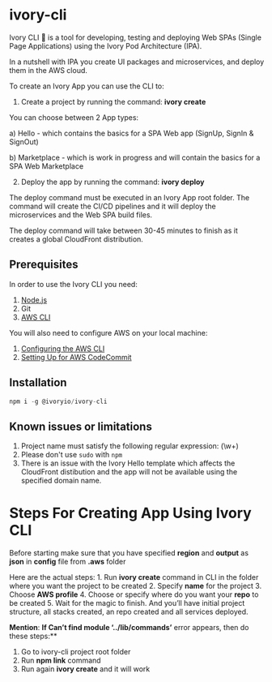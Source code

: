# ivory-cli
Ivory CLI 🐘 is a tool for developing, testing and deploying Web SPAs (Single Page Applications) using the Ivory Pod Architecture (IPA).

In a nutshell with IPA you create UI packages and microservices, and deploy them in the AWS cloud.

To create an Ivory App you can use the CLI to:

1. Create a project by running the command: **ivory create**

You can choose between 2 App types:

a) Hello - which contains the basics for a SPA Web app (SignUp, SignIn & SignOut)

b) Marketplace - which is work in progress and will contain the basics for a SPA Web Marketplace

2. Deploy the app by running the command: **ivory deploy**

The deploy command must be executed in an Ivory App root folder. The command will create the CI/CD pipelines and it will deploy the microservices and the Web SPA build files.

The deploy command will take between 30-45 minutes to finish as it creates a global CloudFront distribution. 

## Prerequisites
In order to use the Ivory CLI you need:
1. [Node.js](https://nodejs.org/en/)
2. Git
3. [AWS CLI](https://aws.amazon.com/cli/)

You will also need to configure AWS on your local machine:

1. [Configuring the AWS CLI](https://docs.aws.amazon.com/cli/latest/userguide/cli-chap-configure.html)
2. [Setting Up for AWS CodeCommit](https://docs.aws.amazon.com/codecommit/latest/userguide/setting-up.html)

## Installation

```javascript
npm i -g @ivoryio/ivory-cli
```

## Known issues or limitations

1. Project name must satisfy the following regular expression: (\w+) 
2. Please don't use `sudo` with `npm`
3. There is an issue with the Ivory Hello template which affects the CloudFront distibution and the app will not be available using the specified domain name.

# Steps For Creating App Using Ivory CLI
Before starting make sure that you have specified **region** and **output** as **json** in **config** file from **.aws** folder

Here are the actual steps:
	1. Run **ivory create** command in CLI in the folder where you want the project to be created
	2. Specify **name** for the project
	3. Choose **AWS profile**
	4. Choose or specify where do you want your **repo** to be created
	5. Wait for the magic to finish. And you’ll have initial project structure, all stacks created, an repo created and all services deployed.

**Mention**: **If Can’t find module ‘../lib/commands’** error appears, then do these steps:**
1. Go to ivory-cli project root folder
2. Run **npm link** command
3. Run again **ivory create** and it will work
